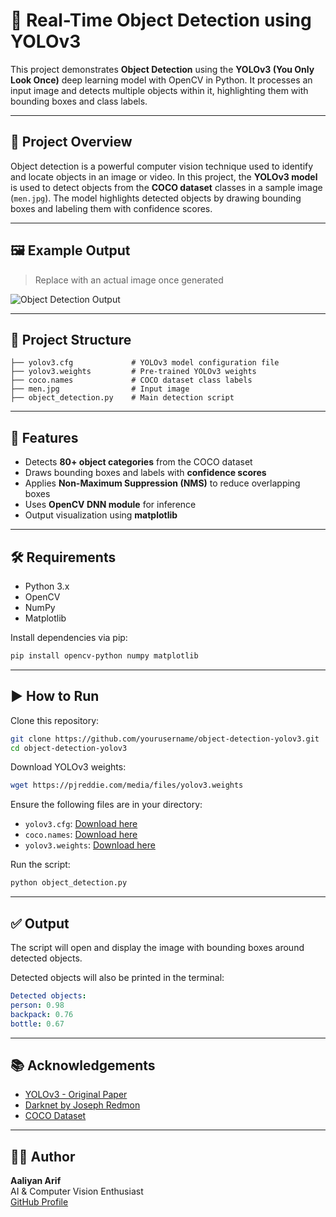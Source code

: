 # 🧠 Real-Time Object Detection using YOLOv3

This project demonstrates **Object Detection** using the **YOLOv3 (You Only Look Once)** deep learning model with OpenCV in Python. It processes an input image and detects multiple objects within it, highlighting them with bounding boxes and class labels.

---

## 📌 Project Overview

Object detection is a powerful computer vision technique used to identify and locate objects in an image or video. In this project, the **YOLOv3 model** is used to detect objects from the **COCO dataset** classes in a sample image (`men.jpg`). The model highlights detected objects by drawing bounding boxes and labeling them with confidence scores.

---

## 🖼️ Example Output

> Replace with an actual image once generated

![Object Detection Output](example_output.png)

---

## 📂 Project Structure

```
├── yolov3.cfg             # YOLOv3 model configuration file  
├── yolov3.weights         # Pre-trained YOLOv3 weights  
├── coco.names             # COCO dataset class labels  
├── men.jpg                # Input image  
├── object_detection.py    # Main detection script  
```

---

## 🚀 Features

- Detects **80+ object categories** from the COCO dataset  
- Draws bounding boxes and labels with **confidence scores**  
- Applies **Non-Maximum Suppression (NMS)** to reduce overlapping boxes  
- Uses **OpenCV DNN module** for inference  
- Output visualization using **matplotlib**

---

## 🛠️ Requirements

- Python 3.x  
- OpenCV  
- NumPy  
- Matplotlib  

Install dependencies via pip:

```bash
pip install opencv-python numpy matplotlib
```

---

## ▶️ How to Run

Clone this repository:

```bash
git clone https://github.com/yourusername/object-detection-yolov3.git
cd object-detection-yolov3
```

Download YOLOv3 weights:

```bash
wget https://pjreddie.com/media/files/yolov3.weights
```

Ensure the following files are in your directory:

- `yolov3.cfg`: [Download here](https://github.com/pjreddie/darknet/blob/master/cfg/yolov3.cfg)  
- `coco.names`: [Download here](https://github.com/pjreddie/darknet/blob/master/data/coco.names)  
- `yolov3.weights`: [Download here](https://pjreddie.com/media/files/yolov3.weights)

Run the script:

```bash
python object_detection.py
```

---

## ✅ Output

The script will open and display the image with bounding boxes around detected objects.

Detected objects will also be printed in the terminal:

```yaml
Detected objects:
person: 0.98
backpack: 0.76
bottle: 0.67
```

---

## 📚 Acknowledgements

- [YOLOv3 - Original Paper](https://pjreddie.com/media/files/papers/YOLOv3.pdf)  
- [Darknet by Joseph Redmon](https://github.com/pjreddie/darknet)  
- [COCO Dataset](https://cocodataset.org/)

---

## 🧑‍💻 Author

**Aaliyan Arif**  
AI & Computer Vision Enthusiast  
[GitHub Profile](https://github.com/Aaliyan-coder)
